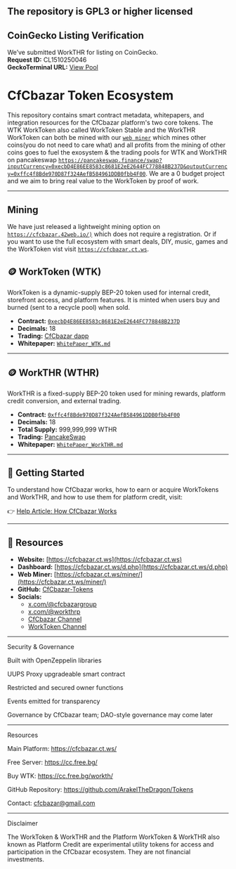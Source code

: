 ## The repository is GPL3 or higher licensed

## CoinGecko Listing Verification

We’ve submitted WorkTHR for listing on CoinGecko.  
**Request ID:** CL1510250046  
**GeckoTerminal URL:** [View Pool](https://www.geckoterminal.com/bsc/pools/0x4ecd614c7043c0e5da0287080f7bdde84b3740d9)

# CfCbazar Token Ecosystem

This repository contains smart contract metadata, whitepapers, and integration resources for the CfCbazar platform's two core tokens. The WTK WorkToken also called WorkToken Stable and the WorkTHR WorkToken can both be mined with our [`web miner`](https://cfcbazar.ct.ws/miner/) which mines other coins(you do not need to care what) and all profits from the mining of other coins goes to fuel the exosystem & the trading pools for WTK and WorkTHR on pancakeswap [`https://pancakeswap.finance/swap?inputCurrency=0xecbD4E86EE8583c8681E2eE2644FC778848B237D&outputCurrency=0xffc4f8Bde970D87f324AefB584961DDB0fbb4F00`](https://pancakeswap.finance/swap?inputCurrency=0xecbD4E86EE8583c8681E2eE2644FC778848B237D&outputCurrency=0xffc4f8Bde970D87f324AefB584961DDB0fbb4F00). We are a 0 budget project and we aim to bring real value to the WorkToken by proof of work.

---
## Mining
We have just released a lightweight mining option on [`https://cfcbazar.42web.io/)`](https://cfcbazar.42web.io/) which does not require a registration. Or if you want to use the full ecosystem with smart deals, DIY, music, games and the WorkToken vist visit  [`https://cfcbazar.ct.ws`](https://cfcbazar.ct.ws).

## 🪙 WorkToken (WTK)

WorkToken is a dynamic-supply BEP-20 token used for internal credit, storefront access, and platform features. It is minted when users buy and burned (sent to a recycle pool) when sold.

- **Contract:** [`0xecbD4E86EE8583c8681E2eE2644FC778848B237D`](https://bscscan.com/token/0xecbD4E86EE8583c8681E2eE2644FC778848B237D)  
- **Decimals:** 18  
- **Trading:** [CfCbazar dapp](https://cc.free.bg/workth/)  
- **Whitepaper:** [`WhitePaper_WTK.md`](WhitePaper_WTK.md)

---

## 🪙 WorkTHR (WTHR)

WorkTHR is a fixed-supply BEP-20 token used for mining rewards, platform credit conversion, and external trading.

- **Contract:** [`0xffc4f8Bde970D87f324AefB584961DDB0fbb4F00`](https://bscscan.com/token/0xffc4f8Bde970D87f324AefB584961DDB0fbb4F00)  
- **Decimals:** 18  
- **Total Supply:** 999,999,999 WTHR  
- **Trading:** [PancakeSwap](https://pancakeswap.finance/swap?inputCurrency=0xffc4f8Bde970D87f324AefB584961DDB0fbb4F00&outputCurrency=BNB)  
- **Whitepaper:** [`WhitePaper_WorkTHR.md`](WhitePaper_WorkTHR.md)

---

## 📖 Getting Started

To understand how CfCbazar works, how to earn or acquire WorkTokens and WorkTHR, and how to use them for platform credit, visit:

👉 [Help Article: How CfCbazar Works](https://cfcbazar.ct.ws/help/how-cfcbazar-works-what-we-provide-and-how-to-get-worktokens-workthr-.php)

---

## 🔗 Resources

- **Website:** [https://cfcbazar.ct.ws](https://cfcbazar.ct.ws)  
- **Dashboard:** [https://cfcbazar.ct.ws/d.php](https://cfcbazar.ct.ws/d.php)
- **Web Miner:** [https://cfcbazar.ct.ws/miner/](https://cfcbazar.ct.ws/miner/)
- **GitHub:** [CfCbazar-Tokens](https://github.com/ArakelTheDragon/CfCbazar-Tokens)  
- **Socials:**  
  - [x.com/@cfcbazargroup](https://x.com/cfcbazargroup)  
  - [x.com/@workthrp](https://x.com/workthrp)
  - [CfCbazar Channel](https://youtube.com/@cfcbazar?si=AXDnlj7sirwDwpdR)
  - [WorkToken Channel](https://youtube.com/@cfcbazar?si=AXDnlj7sirwDwpdR](https://youtube.com/@worktoken?si=F1QaXvHyE0rQg_JI))


---

Security & Governance

Built with OpenZeppelin libraries

UUPS Proxy upgradeable smart contract

Restricted and secured owner functions

Events emitted for transparency

Governance by CfCbazar team; DAO-style governance may come later



---

Resources

Main Platform: https://cfcbazar.ct.ws/

Free Server: https://cc.free.bg/

Buy WTK: https://cc.free.bg/workth/

GitHub Repository: https://github.com/ArakelTheDragon/Tokens

Contact: cfcbazar@gmail.com



---

Disclaimer

The WorkToken & WorkTHR and the Platform WorkToken & WorkTHR also known as Platform Credit are experimental utility tokens for access and participation in the CfCbazar ecosystem. They are not financial investments.
